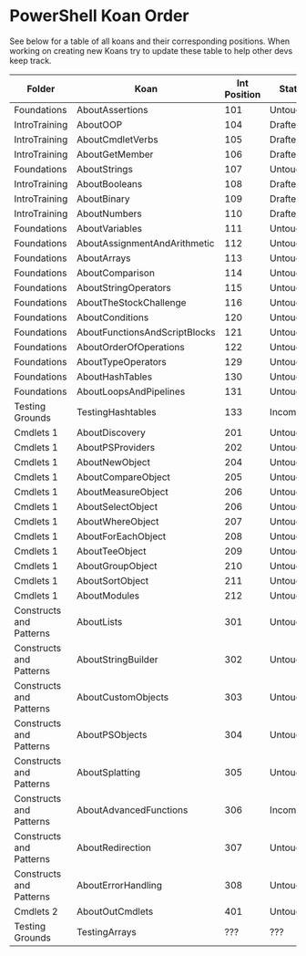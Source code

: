 # PowerShell Koan Order
See below for a table of all koans and their corresponding positions. When working on creating new Koans try to update these table to help other devs keep track.

| Folder                    |  Koan                           |  Int Position  |  Status      |
|---------------------------|---------------------------------|----------------|--------------|
|  Foundations              |  AboutAssertions                | 101            |  Untouched   |
|  IntroTraining            |  AboutOOP                       | 104            |  Drafted     |
|  IntroTraining            |  AboutCmdletVerbs               | 105            |  Drafted     |
|  IntroTraining            |  AboutGetMember                 | 106            |  Drafted     |
|  Foundations              |  AboutStrings                   | 107            |  Untouched   |
|  IntroTraining            |  AboutBooleans                  | 108            |  Drafted     |
|  IntroTraining            |  AboutBinary                    | 109            |  Drafted     |
|  IntroTraining            |  AboutNumbers                   | 110            |  Drafted     |
|  Foundations              |  AboutVariables                 | 111            |  Untouched   |
|  Foundations              |  AboutAssignmentAndArithmetic   | 112            |  Untouched   |
|  Foundations              |  AboutArrays                    | 113            |  Untouched   |
|  Foundations              |  AboutComparison                | 114            |  Untouched   |
|  Foundations              |  AboutStringOperators           | 115            |  Untouched   |
|  Foundations              |  AboutTheStockChallenge         | 116            |  Untouched   |
|  Foundations              |  AboutConditions                | 120            |  Untouched   |
|  Foundations              |  AboutFunctionsAndScriptBlocks  | 121            |  Untouched   |
|  Foundations              |  AboutOrderOfOperations         | 122            |  Untouched   |
|  Foundations              |  AboutTypeOperators             | 129            |  Untouched   |
|  Foundations              |  AboutHashTables                | 130            |  Untouched   |
|  Foundations              |  AboutLoopsAndPipelines         | 131            |  Untouched   |
|  Testing Grounds          |  TestingHashtables              | 133            |  Incomplete  |
|  Cmdlets 1                |  AboutDiscovery                 | 201            |  Untouched   |
|  Cmdlets 1                |  AboutPSProviders               | 202            |  Untouched   |
|  Cmdlets 1                |  AboutNewObject                 | 204            |  Untouched   |
|  Cmdlets 1                |  AboutCompareObject             | 205            |  Untouched   |
|  Cmdlets 1                |  AboutMeasureObject             | 206            |  Untouched   |
|  Cmdlets 1                |  AboutSelectObject              | 206            |  Untouched   |
|  Cmdlets 1                |  AboutWhereObject               | 207            |  Untouched   |
|  Cmdlets 1                |  AboutForEachObject             | 208            |  Untouched   |
|  Cmdlets 1                |  AboutTeeObject                 | 209            |  Untouched   |
|  Cmdlets 1                |  AboutGroupObject               | 210            |  Untouched   |
|  Cmdlets 1                |  AboutSortObject                | 211            |  Untouched   |
|  Cmdlets 1                |  AboutModules                   | 212            |  Untouched   |
|  Constructs and Patterns  |  AboutLists                     | 301            |  Untouched   |
|  Constructs and Patterns  |  AboutStringBuilder             | 302            |  Untouched   |
|  Constructs and Patterns  |  AboutCustomObjects             | 303            |  Untouched   |
|  Constructs and Patterns  |  AboutPSObjects                 | 304            |  Untouched   |
|  Constructs and Patterns  |  AboutSplatting                 | 305            |  Untouched   |
|  Constructs and Patterns  |  AboutAdvancedFunctions         | 306            |  Incomplete  |
|  Constructs and Patterns  |  AboutRedirection               | 307            |  Untouched   |
|  Constructs and Patterns  |  AboutErrorHandling             | 308            |  Untouched   |
|  Cmdlets 2                |  AboutOutCmdlets                | 401            |  Untouched   |
|  Testing Grounds          |  TestingArrays                  |  ???           |  ???         |


